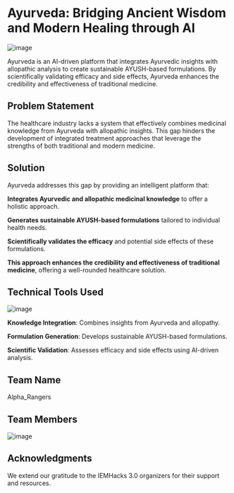 # Ayurveda: Bridging Ancient Wisdom and Modern Healing through AI

![image](https://github.com/user-attachments/assets/23dbba1a-3a2b-447e-802d-11fa060bd411)


Ayurveda is an AI-driven platform that integrates Ayurvedic insights with allopathic analysis to create sustainable AYUSH-based formulations. By scientifically validating efficacy and side effects, Ayurveda enhances the credibility and effectiveness of traditional medicine.

## Problem Statement

The healthcare industry lacks a system that effectively combines medicinal knowledge from Ayurveda with allopathic insights. This gap hinders the development of integrated treatment approaches that leverage the strengths of both traditional and modern medicine.

## Solution

Ayurveda addresses this gap by providing an intelligent platform that:

**Integrates Ayurvedic and allopathic medicinal knowledge** to offer a holistic approach.

**Generates sustainable AYUSH-based formulations** tailored to individual health needs.

**Scientifically validates the efficacy** and potential side effects of these formulations.

**This approach enhances the credibility and effectiveness of traditional medicine**, offering a well-rounded healthcare solution.

## Technical Tools Used
![image](https://github.com/user-attachments/assets/121d169a-d207-4e59-a859-1687a61854d1)



**Knowledge Integration**: Combines insights from Ayurveda and allopathy.

**Formulation Generation**: Develops sustainable AYUSH-based formulations.

**Scientific Validation**: Assesses efficacy and side effects using AI-driven analysis.

## Team Name

Alpha_Rangers

## Team Members

![image](https://github.com/user-attachments/assets/8fe44149-f193-47a2-82f0-60bc47653725)

## Acknowledgments
We extend our gratitude to the IEMHacks 3.0 organizers for their support and resources.

